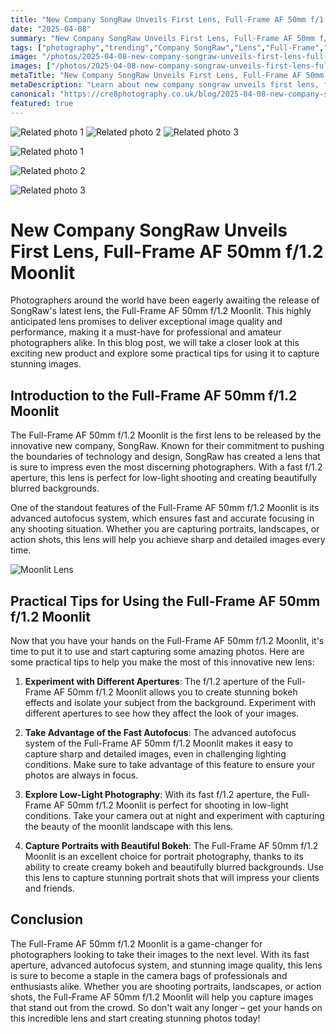 ```yaml
---
title: "New Company SongRaw Unveils First Lens, Full-Frame AF 50mm f/1.2 Moonlit"
date: "2025-04-08"
summary: "New Company SongRaw Unveils First Lens, Full-Frame AF 50mm f/1.2 Moonlit - A trending topic in photography."
tags: ["photography","trending","Company SongRaw","Lens","Full-Frame","AF 50mm","Moonlit","Photography","Aperture","Autofocus","Low-Light","Bokeh"]
image: "/photos/2025-04-08-new-company-songraw-unveils-first-lens-full-frame-af-50mm-f-1-2-moonlit-1.jpg"
images: ["/photos/2025-04-08-new-company-songraw-unveils-first-lens-full-frame-af-50mm-f-1-2-moonlit-1.jpg","/photos/2025-04-08-new-company-songraw-unveils-first-lens-full-frame-af-50mm-f-1-2-moonlit-2.jpg","/photos/2025-04-08-new-company-songraw-unveils-first-lens-full-frame-af-50mm-f-1-2-moonlit-3.jpg"]
metaTitle: "New Company SongRaw Unveils First Lens, Full-Frame AF 50mm f/1.2 Moonlit | cre8 Photography"
metaDescription: "Learn about new company songraw unveils first lens, full-frame af 50mm f/1.2 moonlit in photography with practical tips and insights."
canonical: "https://cre8photography.co.uk/blog/2025-04-08-new-company-songraw-unveils-first-lens-full-frame-af-50mm-f-1-2-moonlit"
featured: true
---
```


<!-- Gallery as HTML -->

<div class="grid grid-cols-1 sm:grid-cols-2 md:grid-cols-3 gap-4">
  <img src="/photos/2025-04-08-new-company-songraw-unveils-first-lens-full-frame-af-50mm-f-1-2-moonlit-1.jpg" alt="Related photo 1" class="w-full rounded-lg" />
<img src="/photos/2025-04-08-new-company-songraw-unveils-first-lens-full-frame-af-50mm-f-1-2-moonlit-2.jpg" alt="Related photo 2" class="w-full rounded-lg" />
<img src="/photos/2025-04-08-new-company-songraw-unveils-first-lens-full-frame-af-50mm-f-1-2-moonlit-3.jpg" alt="Related photo 3" class="w-full rounded-lg" />
</div>


<!-- Gallery as Markdown -->
![Related photo 1](/photos/2025-04-08-new-company-songraw-unveils-first-lens-full-frame-af-50mm-f-1-2-moonlit-1.jpg)


![Related photo 2](/photos/2025-04-08-new-company-songraw-unveils-first-lens-full-frame-af-50mm-f-1-2-moonlit-2.jpg)


![Related photo 3](/photos/2025-04-08-new-company-songraw-unveils-first-lens-full-frame-af-50mm-f-1-2-moonlit-3.jpg)



# New Company SongRaw Unveils First Lens, Full-Frame AF 50mm f/1.2 Moonlit

Photographers around the world have been eagerly awaiting the release of SongRaw's latest lens, the Full-Frame AF 50mm f/1.2 Moonlit. This highly anticipated lens promises to deliver exceptional image quality and performance, making it a must-have for professional and amateur photographers alike. In this blog post, we will take a closer look at this exciting new product and explore some practical tips for using it to capture stunning images.

## Introduction to the Full-Frame AF 50mm f/1.2 Moonlit

The Full-Frame AF 50mm f/1.2 Moonlit is the first lens to be released by the innovative new company, SongRaw. Known for their commitment to pushing the boundaries of technology and design, SongRaw has created a lens that is sure to impress even the most discerning photographers. With a fast f/1.2 aperture, this lens is perfect for low-light shooting and creating beautifully blurred backgrounds.

One of the standout features of the Full-Frame AF 50mm f/1.2 Moonlit is its advanced autofocus system, which ensures fast and accurate focusing in any shooting situation. Whether you are capturing portraits, landscapes, or action shots, this lens will help you achieve sharp and detailed images every time.

![Moonlit Lens](/path/to/moonlit-lens.jpg)

## Practical Tips for Using the Full-Frame AF 50mm f/1.2 Moonlit

Now that you have your hands on the Full-Frame AF 50mm f/1.2 Moonlit, it's time to put it to use and start capturing some amazing photos. Here are some practical tips to help you make the most of this innovative new lens:

1. **Experiment with Different Apertures**: The f/1.2 aperture of the Full-Frame AF 50mm f/1.2 Moonlit allows you to create stunning bokeh effects and isolate your subject from the background. Experiment with different apertures to see how they affect the look of your images.

2. **Take Advantage of the Fast Autofocus**: The advanced autofocus system of the Full-Frame AF 50mm f/1.2 Moonlit makes it easy to capture sharp and detailed images, even in challenging lighting conditions. Make sure to take advantage of this feature to ensure your photos are always in focus.

3. **Explore Low-Light Photography**: With its fast f/1.2 aperture, the Full-Frame AF 50mm f/1.2 Moonlit is perfect for shooting in low-light conditions. Take your camera out at night and experiment with capturing the beauty of the moonlit landscape with this lens.

4. **Capture Portraits with Beautiful Bokeh**: The Full-Frame AF 50mm f/1.2 Moonlit is an excellent choice for portrait photography, thanks to its ability to create creamy bokeh and beautifully blurred backgrounds. Use this lens to capture stunning portrait shots that will impress your clients and friends.

## Conclusion

The Full-Frame AF 50mm f/1.2 Moonlit is a game-changer for photographers looking to take their images to the next level. With its fast aperture, advanced autofocus system, and stunning image quality, this lens is sure to become a staple in the camera bags of professionals and enthusiasts alike. Whether you are shooting portraits, landscapes, or action shots, the Full-Frame AF 50mm f/1.2 Moonlit will help you capture images that stand out from the crowd. So don't wait any longer – get your hands on this incredible lens and start creating stunning photos today!

